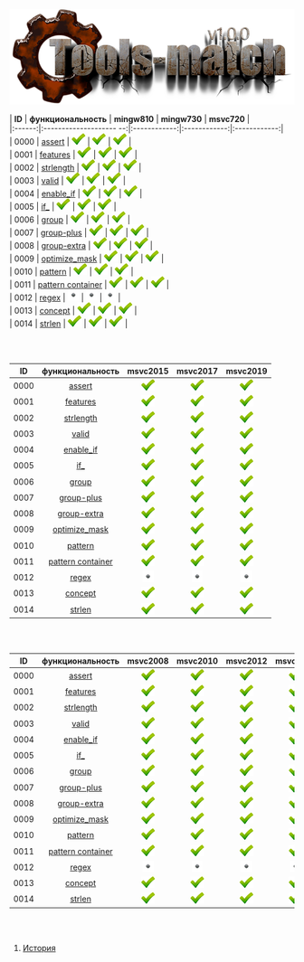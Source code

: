 
[![logo](../images/logo.png)](../home.md "for developers") 

[X1]: ../images/failed.png    "2021y-02m-19d"
[V1]: ../images/success.png   "2021y-02m-19d"
[E1]: ../images/nodata.png    "2021y-02m-19d"
[N1]: ../images/na.png        "2021y-02m-19d"

| **ID** |  **функциональность**   | **mingw810** | **mingw730** | **msvc720**  |  
|:------:|:-------------------- --:|:------------:|:------------:|:------------:|  
|  0000  | [assert][0]             | [![V1]][0]   | [![V1]][0]   | [![V1]][0]   |  
|  0001  | [features][1]           | [![V1]][1]   | [![V1]][1]   | [![V1]][1]   |  
|  0002  | [strlength][2]          | [![V1]][2]   | [![V1]][2]   | [![V1]][2]   |  
|  0003  | [valid][3]              | [![V1]][3]   | [![V1]][3]   | [![V1]][3]   |  
|  0004  | [enable_if][4]          | [![V1]][4]   | [![V1]][4]   | [![V1]][4]   |  
|  0005  | [if_][5]                | [![V1]][5]   | [![V1]][5]   | [![V1]][5]   |  
|  0006  | [group][6]              | [![V1]][6]   | [![V1]][6]   | [![V1]][6]   |  
|  0007  | [group-plus][7]         | [![V1]][7]   | [![V1]][7]   | [![V1]][7]   |  
|  0008  | [group-extra][8]        | [![V1]][8]   | [![V1]][8]   | [![V1]][8]   |  
|  0009  | [optimize_mask][9]      | [![V1]][9]   | [![V1]][9]   | [![V1]][9]   |  
|  0010  | [pattern][10]           | [![V1]][10]  | [![V1]][10]  | [![V1]][10]  |  
|  0011  | [pattern container][11] | [![V1]][11]  | [![V1]][11]  | [![V1]][11]  |  
|  0012  | [regex][12]             | [![E1]][12]  | [![E1]][12]  | [![E1]][12]  |  
|  0013  | [concept][13]           | [![V1]][13]  | [![V1]][13]  | [![V1]][13]  |  
|  0014  | [strlen][14]            | [![V1]][14]  | [![V1]][14]  | [![V1]][14]  |  

<br />
<br />

| **ID** |  **функциональность**   | **msvc2015** | **msvc2017** | **msvc2019** |  
|:------:|:-----------------------:|:------------:|:------------:|:------------:|  
|  0000  | [assert][0]             | [![V1]][0]   | [![V1]][0]   | [![V1]][0]   |  
|  0001  | [features][1]           | [![V1]][1]   | [![V1]][1]   | [![V1]][1]   |  
|  0002  | [strlength][2]          | [![V1]][2]   | [![V1]][2]   | [![V1]][2]   |  
|  0003  | [valid][3]              | [![V1]][3]   | [![V1]][3]   | [![V1]][3]   |  
|  0004  | [enable_if][4]          | [![V1]][4]   | [![V1]][4]   | [![V1]][4]   |  
|  0005  | [if_][5]                | [![V1]][5]   | [![V1]][5]   | [![V1]][5]   |  
|  0006  | [group][6]              | [![V1]][6]   | [![V1]][6]   | [![V1]][6]   |  
|  0007  | [group-plus][7]         | [![V1]][7]   | [![V1]][7]   | [![V1]][7]   |  
|  0008  | [group-extra][8]        | [![V1]][8]   | [![V1]][8]   | [![V1]][8]   |  
|  0009  | [optimize_mask][9]      | [![V1]][9]   | [![V1]][9]   | [![V1]][9]   |  
|  0010  | [pattern][10]           | [![V1]][10]  | [![V1]][10]  | [![V1]][10]  |  
|  0011  | [pattern container][11] | [![V1]][11]  | [![V1]][11]  | [![V1]][11]  |  
|  0012  | [regex][12]             | [![E1]][12]  | [![E1]][12]  | [![E1]][12]  |  
|  0013  | [concept][13]           | [![V1]][13]  | [![V1]][13]  | [![V1]][13]  |  
|  0014  | [strlen][14]            | [![V1]][14]  | [![V1]][14]  | [![V1]][14]  |  

<br />
<br />

| **ID** |  **функциональность**   | **msvc2008** | **msvc2010** | **msvc2012** | **msvc2013** |  
|:------:|:-----------------------:|:------------:|:------------:|:------------:|:------------:|  
|  0000  | [assert][0]             | [![V1]][0]   | [![V1]][0]   | [![V1]][0]   | [![V1]][0]   |  
|  0001  | [features][1]           | [![V1]][1]   | [![V1]][1]   | [![V1]][1]   | [![V1]][1]   |  
|  0002  | [strlength][2]          | [![V1]][2]   | [![V1]][2]   | [![V1]][2]   | [![V1]][2]   |  
|  0003  | [valid][3]              | [![V1]][3]   | [![V1]][3]   | [![V1]][3]   | [![V1]][3]   |  
|  0004  | [enable_if][4]          | [![V1]][4]   | [![V1]][4]   | [![V1]][4]   | [![V1]][4]   |  
|  0005  | [if_][5]                | [![V1]][5]   | [![V1]][5]   | [![V1]][5]   | [![V1]][5]   |  
|  0006  | [group][6]              | [![V1]][6]   | [![V1]][6]   | [![V1]][6]   | [![V1]][6]   |  
|  0007  | [group-plus][7]         | [![V1]][7]   | [![V1]][7]   | [![V1]][7]   | [![V1]][7]   |  
|  0008  | [group-extra][8]        | [![V1]][8]   | [![V1]][8]   | [![V1]][8]   | [![V1]][8]   |  
|  0009  | [optimize_mask][9]      | [![V1]][9]   | [![V1]][9]   | [![V1]][9]   | [![V1]][9]   |  
|  0010  | [pattern][10]           | [![V1]][10]  | [![V1]][10]  | [![V1]][10]  | [![V1]][10]  |  
|  0011  | [pattern container][11] | [![V1]][11]  | [![V1]][11]  | [![V1]][11]  | [![V1]][11]  |  
|  0012  | [regex][12]             | [![E1]][12]  | [![E1]][12]  | [![E1]][12]  | [![E1]][12]  |  
|  0013  | [concept][13]           | [![V1]][13]  | [![V1]][13]  | [![V1]][13]  | [![V1]][13]  |  
|  0014  | [strlen][14]            | [![V1]][14]  | [![V1]][14]  | [![V1]][14]  | [![V1]][14]  |  

<br />
<br />

[0]:  #assert            "подключает assert только в дебаге"  
[1]:  #features          "определяет технические возможности компилятора"  
[2]:  #strlength         "примитивный способ определения длины строки"  
[3]:  #valid             "функция возвращает false для невалидных указателей"  

[4]:  #enable_if         "мета-функция types/enable_if (не используется данным модулем)"  
[5]:  #if_               "мета-функция types/if_  (тот же самый enable_if, только с++03)"  

[6]:  #group             "сопоставление имени группе масок"  
[7]:  #group-plus        "расширенный синтаксис с поддержкой символа '+'"  
[8]:  #group-extra       "сопоставление сразу по двум символам"  

[9]:  #optimize_mask     "убирает из файловой маски лишние звёздочки"  
[10]: #pattern           "сопоставление файловой маски"  
[11]: #pattern_container "сопоставление файловой маски, с возможностью получить значения токенов"  
[12]: #regex             "преобразует файловую маску в regex"  

[13]: #concept           "строковой концепт позволяет различать указатели массивы и классы строк"  
[14]: #strlen            "stringed/strlen вычисляет длину строки"  

1) [История](../history.md)  


